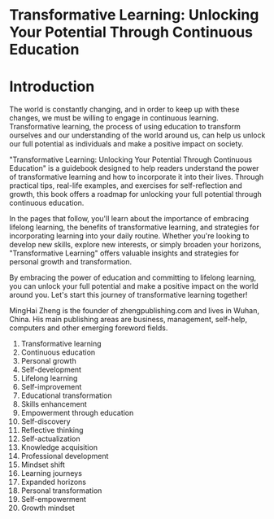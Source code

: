 # Transformative Learning: Unlocking Your Potential Through Continuous Education

# Introduction

The world is constantly changing, and in order to keep up with these changes, we must be willing to engage in continuous learning. Transformative learning, the process of using education to transform ourselves and our understanding of the world around us, can help us unlock our full potential as individuals and make a positive impact on society.

"Transformative Learning: Unlocking Your Potential Through Continuous Education" is a guidebook designed to help readers understand the power of transformative learning and how to incorporate it into their lives. Through practical tips, real-life examples, and exercises for self-reflection and growth, this book offers a roadmap for unlocking your full potential through continuous education.

In the pages that follow, you'll learn about the importance of embracing lifelong learning, the benefits of transformative learning, and strategies for incorporating learning into your daily routine. Whether you're looking to develop new skills, explore new interests, or simply broaden your horizons, "Transformative Learning" offers valuable insights and strategies for personal growth and transformation.

By embracing the power of education and committing to lifelong learning, you can unlock your full potential and make a positive impact on the world around you. Let's start this journey of transformative learning together!

MingHai Zheng is the founder of zhengpublishing.com and lives in Wuhan, China. His main publishing areas are business, management, self-help, computers and other emerging foreword fields.



1. Transformative learning
2. Continuous education
3. Personal growth
4. Self-development
5. Lifelong learning
6. Self-improvement
7. Educational transformation
8. Skills enhancement
9. Empowerment through education
10. Self-discovery
11. Reflective thinking
12. Self-actualization
13. Knowledge acquisition
14. Professional development
15. Mindset shift
16. Learning journeys
17. Expanded horizons
18. Personal transformation
19. Self-empowerment
20. Growth mindset
